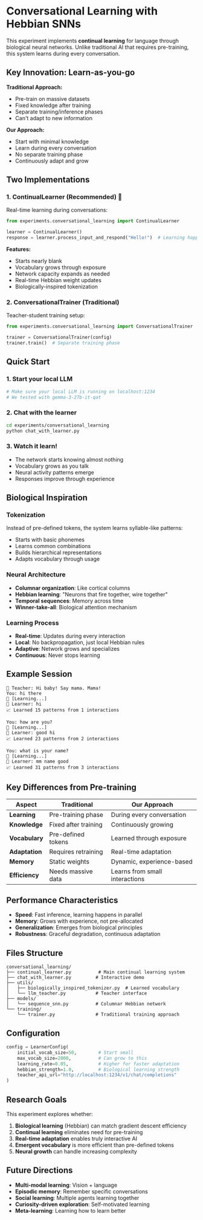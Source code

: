 # Conversational Learning with Hebbian SNNs

This experiment implements **continual learning** for language through biological neural networks. Unlike traditional AI that requires pre-training, this system learns during every conversation.

## Key Innovation: Learn-as-you-go

**Traditional Approach:**
- Pre-train on massive datasets
- Fixed knowledge after training
- Separate training/inference phases
- Can't adapt to new information

**Our Approach:**
- Start with minimal knowledge
- Learn during every conversation
- No separate training phase
- Continuously adapt and grow

## Two Implementations

### 1. ContinualLearner (Recommended) 🧠

Real-time learning during conversations:

```python
from experiments.conversational_learning import ContinualLearner

learner = ContinualLearner()
response = learner.process_input_and_respond("Hello!")  # Learning happens here!
```

**Features:**
- Starts nearly blank
- Vocabulary grows through exposure
- Network capacity expands as needed
- Real-time Hebbian weight updates
- Biologically-inspired tokenization

### 2. ConversationalTrainer (Traditional)

Teacher-student training setup:

```python
from experiments.conversational_learning import ConversationalTrainer

trainer = ConversationalTrainer(config)
trainer.train()  # Separate training phase
```

## Quick Start

### 1. Start your local LLM
```bash
# Make sure your local LLM is running on localhost:1234
# We tested with gemma-3-27b-it-qat
```

### 2. Chat with the learner
```bash
cd experiments/conversational_learning
python chat_with_learner.py
```

### 3. Watch it learn!
- The network starts knowing almost nothing
- Vocabulary grows as you talk
- Neural activity patterns emerge
- Responses improve through experience

## Biological Inspiration

### Tokenization
Instead of pre-defined tokens, the system learns syllable-like patterns:
- Starts with basic phonemes
- Learns common combinations 
- Builds hierarchical representations
- Adapts vocabulary through usage

### Neural Architecture
- **Columnar organization**: Like cortical columns
- **Hebbian learning**: "Neurons that fire together, wire together"
- **Temporal sequences**: Memory across time
- **Winner-take-all**: Biological attention mechanism

### Learning Process
- **Real-time**: Updates during every interaction
- **Local**: No backpropagation, just local Hebbian rules
- **Adaptive**: Network grows and specializes
- **Continuous**: Never stops learning

## Example Session

```
🤖 Teacher: Hi baby! Say mama. Mama!
You: hi there
🧠 [Learning...]
🤖 Learner: hi
📈 Learned 15 patterns from 1 interactions

You: how are you?
🧠 [Learning...]  
🤖 Learner: good hi
📈 Learned 23 patterns from 2 interactions

You: what is your name?
🧠 [Learning...]
🤖 Learner: mm name good
📈 Learned 31 patterns from 3 interactions
```

## Key Differences from Pre-training

| Aspect | Traditional | Our Approach |
|--------|-------------|--------------|
| **Learning** | Pre-training phase | During every conversation |
| **Knowledge** | Fixed after training | Continuously growing |
| **Vocabulary** | Pre-defined tokens | Learned through exposure |
| **Adaptation** | Requires retraining | Real-time adaptation |
| **Memory** | Static weights | Dynamic, experience-based |
| **Efficiency** | Needs massive data | Learns from small interactions |

## Performance Characteristics

- **Speed**: Fast inference, learning happens in parallel
- **Memory**: Grows with experience, not pre-allocated
- **Generalization**: Emerges from biological principles
- **Robustness**: Graceful degradation, continuous adaptation

## Files Structure

```
conversational_learning/
├── continual_learner.py          # Main continual learning system
├── chat_with_learner.py         # Interactive demo
├── utils/
│   ├── biologically_inspired_tokenizer.py  # Learned vocabulary
│   └── llm_teacher.py           # Teacher interface
├── models/
│   └── sequence_snn.py          # Columnar Hebbian network
└── training/
    └── trainer.py               # Traditional training approach
```

## Configuration

```python
config = LearnerConfig(
    initial_vocab_size=50,        # Start small
    max_vocab_size=2000,          # Can grow to this
    learning_rate=0.05,           # Higher for faster adaptation
    hebbian_strength=1.0,         # Biological learning strength
    teacher_api_url="http://localhost:1234/v1/chat/completions"
)
```

## Research Goals

This experiment explores whether:
1. **Biological learning** (Hebbian) can match gradient descent efficiency
2. **Continual learning** eliminates need for pre-training
3. **Real-time adaptation** enables truly interactive AI
4. **Emergent vocabulary** is more efficient than pre-defined tokens
5. **Neural growth** can handle increasing complexity

## Future Directions

- **Multi-modal learning**: Vision + language
- **Episodic memory**: Remember specific conversations
- **Social learning**: Multiple agents learning together
- **Curiosity-driven exploration**: Self-motivated learning
- **Meta-learning**: Learning how to learn better